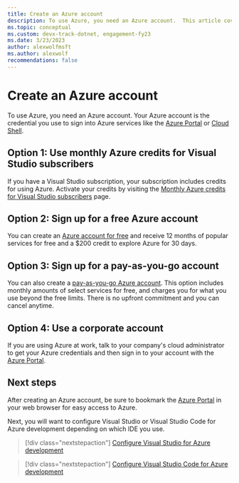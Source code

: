 ```yaml
---
title: Create an Azure account
description: To use Azure, you need an Azure account.  This article covers the three most common ways to sign up for an Azure account.
ms.topic: conceptual
ms.custom: devx-track-dotnet, engagement-fy23
ms.date: 3/23/2023
author: alexwolfmsft
ms.author: alexwolf
recommendations: false
---
```


# Create an Azure account

To use Azure, you need an Azure account.  Your Azure account is the credential you use to sign into Azure services like the [Azure Portal](https://portal.azure.com) or [Cloud Shell](https://shell.azure.com).

## Option 1: Use monthly Azure credits for Visual Studio subscribers

If you have a Visual Studio subscription, your subscription includes credits for using Azure.  Activate your credits by visiting the [Monthly Azure credits for Visual Studio subscribers](https://azure.microsoft.com/pricing/member-offers/credit-for-visual-studio-subscribers/) page.

## Option 2: Sign up for a free Azure account

You can create an [Azure account for free](https://azure.microsoft.com/free/dotnet/) and receive 12 months of popular services for free and a $200 credit to explore Azure for 30 days.

## Option 3: Sign up for a pay-as-you-go account

You can also create a [pay-as-you-go Azure account](https://azure.microsoft.com/pricing/purchase-options/pay-as-you-go/). This option includes monthly amounts of select services for free, and charges you for what you use beyond the free limits. There is no upfront commitment and you can cancel anytime.

## Option 4: Use a corporate account

If you are using Azure at work, talk to your company's cloud administrator to get your Azure credentials and then sign in to your account with the [Azure Portal](https://portal.azure.com).

## Next steps

After creating an Azure account, be sure to bookmark the [Azure Portal](https://portal.azure.com) in your web browser for easy access to Azure.

Next, you will want to configure Visual Studio or Visual Studio Code for Azure development depending on which IDE you use.

> [!div class="nextstepaction"]
> [Configure Visual Studio for Azure development](./configure-visual-studio.md)

> [!div class="nextstepaction"]
> [Configure Visual Studio Code for Azure development](./configure-vs-code.md)
